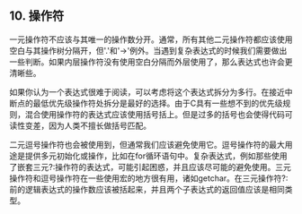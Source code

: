 ## 10. 操作符 ##
一元操作符不应该与其唯一的操作数分开。通常，所有其他二元操作符都应该使用空白与其操作树分隔开，但'.'和'->'例外。当遇到复杂表达式的时候我们需要做出一些判断。如果内层操作符没有使用空白分隔而外层使用了，那么表达式也许会更清晰些。

如果你认为一个表达式很难于阅读，可以考虑将这个表达式拆分为多行。在接近中断点的最低优先级操作符处拆分是最好的选择。由于C具有一些想不到的优先级规则，混合使用操作符的表达式应该使用括号括上。但是过多的括号也会使得代码可读性变差，因为人类不擅长做括号匹配。

二元逗号操作符也会被使用到，但通常我们应该避免使用它。逗号操作符的最大用途是提供多元初始化或操作，比如在for循环语句中。复杂表达式，例如那些使用了嵌套三元?:操作符的表达式，可能引起困惑，并且应该尽可能的避免使用。三元操作符和逗号操作符在一些使用宏的地方很有用，诸如getchar。在三元操作符?:前的逻辑表达式的操作数应该被括起来，并且两个子表达式的返回值应该是相同类型。